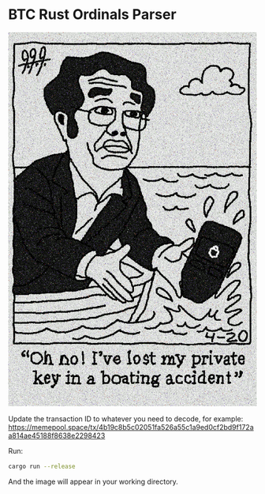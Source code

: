 # BTC Rust Ordinals Parser

![image](inscription_4b19c8b5c02051fa526a55c1a9ed0cf2bd9f172aa814ae45188f8638e2298423.png)

Update the transaction ID to whatever you need to decode, for example: https://memepool.space/tx/4b19c8b5c02051fa526a55c1a9ed0cf2bd9f172aa814ae45188f8638e2298423

Run:

```bash
cargo run --release              
```

And the image will appear in your working directory.